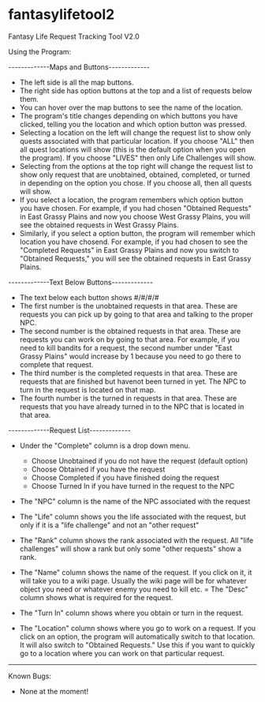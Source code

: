 # fantasylifetool2
Fantasy Life Request Tracking Tool V2.0

Using the Program:

-------------Maps and Buttons-------------

- The left side is all the map buttons.
- The right side has option buttons at the top and a list of requests below them.
- You can hover over the map buttons to see the name of the location.
- The program's title changes depending on which buttons you have clicked, telling you the location and which option button was pressed.
- Selecting a location on the left will change the request list to show only
	quests associated with that particular location. If you choose "ALL" then
  all quest locations will show (this is the default option when you open
	the program). If you choose "LIVES" then only Life Challenges will show.
- Selecting from the options at the top right will change the request list to show
	only request that are unobtained, obtained, completed, or turned in depending
	on the option you chose. If you choose all, then all quests will show.
- If you select a location, the program remembers which option button you have chosen.
	For example, if you had chosen "Obtained Requests" in East Grassy Plains and
	now you choose West Grassy Plains, you will see the obtained requests in West
	Grassy Plains.
- Similarly, if you select a option button, the program will remember which location
	you have chosend. For example, if you had chosen to see the "Completed Requests"
	in East Grassy Plains and now you switch to "Obtained Requests," you will see
	the obtained requests in East Grassy Plains.

-------------Text Below Buttons-------------

- The text below each button shows #/#/#/#
- The first number is the unobtained requests in that area. These are requests you can
	pick up by going to that area and talking to the proper NPC.
- The second number is the obtained requests in that area. These are requests you can work
	on by going to that area. For example, if you need to kill bandits for a request,
	the second number under "East Grassy Plains" would increase by 1 because you need
	to go there to complete that request.
- The third number is the completed requests in that area. These are requests that are
	finished but havenot been turned in yet. The NPC to turn in the request is located
	on that map.
- The fourth number is the turned in requests in that area. These are requests that you
	have already turned in to the NPC that is located in that area.

-------------Request List-------------

- Under the "Complete" column is a drop down menu.
  - Choose Unobtained if you do not have the request (default option)
  - Choose Obtained if you have the request
  - Choose Completed if you have finished doing the request
  - Choose Turned In if you have turned in the request to the NPC

- The "NPC" column is the name of the NPC associated with the request
- The "Life" column shows you the life associated with the request, but only if it is
	a "life challenge" and not an "other request"
- The "Rank" column shows the rank associated with the request. All "life challenges" will
	show a rank but only some "other requests" show a rank.
- The "Name" column shows the name of the request. If you click on it, it will take you to
	a wiki page. Usually the wiki page will be for whatever object you need or whatever
	enemy you need to kill etc.
= The "Desc" column shows what is required for the request.
- The "Turn In" column shows where you obtain or turn in the request.
- The "Location" column shows where you go to work on a request. If you click on an option,
  the program will automatically switch to that location. It will also switch to "Obtained Requests."
  Use this if you want to quickly go to a location where you can work on that particular request.

--------------------------

Known Bugs:

- None at the moment!

